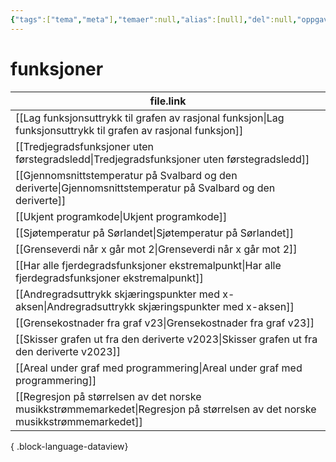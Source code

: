 ```yaml
---
{"tags":["tema","meta"],"temaer":null,"alias":[null],"del":null,"oppgave":null,"fag":null,"eksamen":null,"dg-publish":true,"title":"funksjoner","date":"2023-05-29","modified":"2023-06-01","permalink":"/temaer/funksjoner/","dgPassFrontmatter":true}
---
```



# funksjoner
| file.link                                                                                                                       |
| ------------------------------------------------------------------------------------------------------------------------------- |
| [[Lag funksjonsuttrykk til grafen av rasjonal funksjon\|Lag funksjonsuttrykk til grafen av rasjonal funksjon]]               |
| [[Tredjegradsfunksjoner uten førstegradsledd\|Tredjegradsfunksjoner uten førstegradsledd]]                                   |
| [[Gjennomsnittstemperatur på Svalbard og den deriverte\|Gjennomsnittstemperatur på Svalbard og den deriverte]]               |
| [[Ukjent programkode\|Ukjent programkode]]                                                                                   |
| [[Sjøtemperatur på Sørlandet\|Sjøtemperatur på Sørlandet]]                                                                   |
| [[Grenseverdi når x går mot 2\|Grenseverdi når x går mot 2]]                                                                 |
| [[Har alle fjerdegradsfunksjoner ekstremalpunkt\|Har alle fjerdegradsfunksjoner ekstremalpunkt]]                             |
| [[Andregradsuttrykk skjæringspunkter med x-aksen\|Andregradsuttrykk skjæringspunkter med x-aksen]]                           |
| [[Grensekostnader fra graf v23\|Grensekostnader fra graf v23]]                                                               |
| [[Skisser grafen ut fra den deriverte v2023\|Skisser grafen ut fra den deriverte v2023]]                                     |
| [[Areal under graf med programmering\|Areal under graf med programmering]]                                                   |
| [[Regresjon på størrelsen av det norske musikkstrømmemarkedet\|Regresjon på størrelsen av det norske musikkstrømmemarkedet]] |

{ .block-language-dataview}
